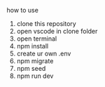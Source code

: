 how to use
1. clone this repository
2. open vscode in clone folder
3. open terminal
4. npm install
5. create ur own .env
6. npm migrate
7. npm seed
8. npm run dev
